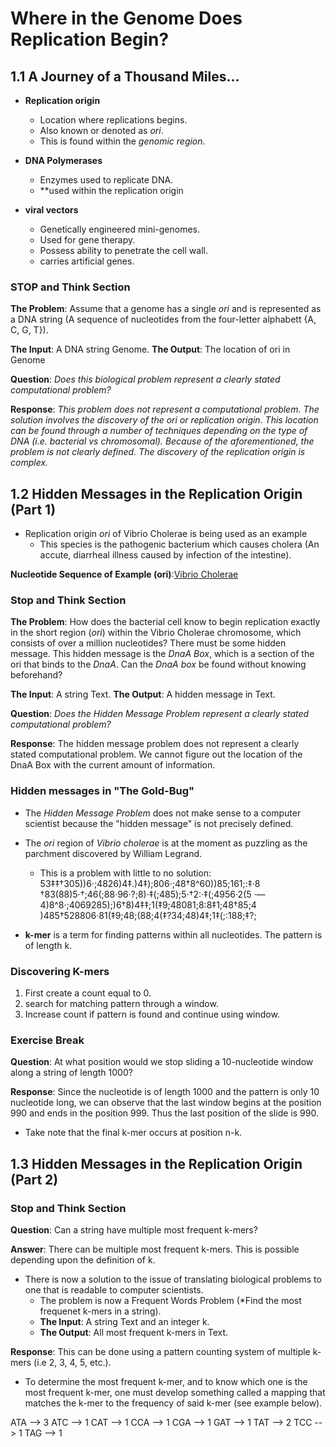 # Where in the Genome Does Replication Begin?

## 1.1 A Journey of a Thousand Miles...

- **Replication origin**
    - Location where replications begins.
    - Also known or denoted as *ori*.
    - This is found within the *genomic region*.

- **DNA Polymerases**
    - Enzymes used to replicate DNA.
    - **used within the replication origin

- **viral vectors**
    - Genetically engineered mini-genomes.
    - Used for gene therapy.
    - Possess ability to penetrate the cell wall.
    - carries artificial genes.

### STOP and Think Section

**The Problem**: Assume that a genome has a single *ori* and is represented as a DNA string (A sequence of nucleotides from the four-letter alphabett {A, C, G, T}).

**The Input**: A DNA string Genome.
**The Output**: The location of ori in Genome

**Question**: *Does this biological problem represent a clearly stated computational problem?*

**Response**: *This problem does not represent a computational problem. The solution involves the discovery of the *ori* or *replication origin*. This location can be found through a number of techniques depending on the type of DNA (i.e. bacterial vs chromosomal). Because of the aforementioned, the problem is not clearly defined. The discovery of the replication origin is complex.*

## 1.2 Hidden Messages in the Replication Origin (Part 1)

- Replication origin *ori* of Vibrio Cholerae is being used as an example
    - This species is the pathogenic bacterium which causes cholera (An accute, diarrheal illness caused by infection of the intestine).

**Nucleotide Sequence of Example (ori)**:[Vibrio Cholerae]("data/O139.txt")

### Stop and Think Section

**The Problem**: How does the bacterial cell know to begin replication exactly in the short region (*ori*) within the Vibrio Cholerae chromosome, which consists of over a million nucleotides? There must be some hidden message. This hidden message is the *DnaA Box*, which is a section of the ori that binds to the *DnaA*. Can the *DnaA box* be found without knowing beforehand?

**The Input**: A string Text.
**The Output**: A hidden message in Text.

**Question**: *Does the Hidden Message Problem represent a clearly stated computational problem?*

**Response**: The hidden message problem does not represent a clearly stated computational problem. We cannot figure out the location of the DnaA Box with the current amount of information.

### Hidden messages in "The Gold-Bug"

- The *Hidden Message Problem* does not make sense to a computer scientist because the "hidden message" is not precisely defined.
- The *ori* region of *Vibrio cholerae* is at the moment as puzzling as the parchment discovered by William Legrand.
    - This is a problem with little to no solution:
        53‡‡†305))6·;4826)4‡.)4‡);806·;48†8^60))85;161;:‡·8
        †83(88)5·†;46(;88·96·?;8)·‡(;485);5·†2:·‡(;4956·2(5
        ·—4)8^8·;4069285);)6†8)4‡‡;1(‡9;48081;8:8‡1;48†85;4
        )485†528806·81(‡9;48;(88;4(‡?34;48)4‡;1‡(;:188;‡?;

- **k-mer** is a term for finding patterns within all nucleotides. The pattern is of length k.

### Discovering K-mers

1. First create a count equal to 0.
2. search for matching pattern through a window.
3. Increase count if pattern is found and continue using window.

### Exercise Break
**Question**: At what position would we stop sliding a 10-nucleotide window along a string of length 1000?

**Response**: Since the nucleotide is of length 1000 and the pattern is only 10 nucleotide long, we can observe that the last window begins at the position 990 and ends in the position 999. Thus the last position of the slide is 990.

- Take note that the final k-mer occurs at position n-k.

## 1.3 Hidden Messages in the Replication Origin (Part 2)

### Stop and Think Section

**Question**: Can a string have multiple most frequent k-mers?

**Answer**: There can be multiple most frequent k-mers. This is possible depending upon the definition of k.

- There is now a solution to the issue of translating biological problems to one that is readable to computer scientists.
    - The problem is now a Frequent Words Problem (*Find the most frequenet k-mers in a string).
    - **The Input**: A string Text and an integer k.
    - **The Output**: All most frequent k-mers in Text.

**Response**: This can be done using a pattern counting system of multiple k-mers (i.e 2, 3, 4, 5, etc.).

- To determine the most frequent k-mer, and to know which one is the most frequent k-mer, one must develop something called a mapping that matches the k-mer to the frequency of said k-mer (see example below).

ATA --> 3
ATC --> 1
CAT --> 1
CCA --> 1
CGA --> 1
GAT --> 1
TAT --> 2
TCC --> 1
TAG --> 1
